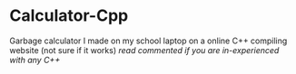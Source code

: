 # Calculator-Cpp

Garbage calculator I made on my school laptop on a online C++ compiling website (not sure if it works)
*read commented if you are in-experienced with any C++*
